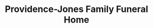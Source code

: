 ---
title: "Providence-Jones Family Funeral Home"
url: /elgin/providence-jones-family-funeral-home/
shop: Bestattungen
---